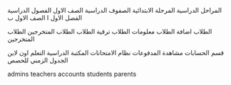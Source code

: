 المراحل الدراسية    المرحلة الابتدائية 
الصفوف الدراسية  الصف الاول 
الفصول الدراسية  الفصل الاول ا  الصف الاول ب 


الطلاب 
اضافة الطلاب 
معلومات الطلاب ترقية الطلاب 
الطلاب المتخرجين
الطلاب المتخرجين

قسم الحسابات
مشاهدة المدفوعات
نظام الامتحانات
المكتبة الدراسية
التعلم اون لاين
الجدول الزمني للحصص


admins
teachers
accounts
students
parents
